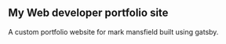 ## My Web developer portfolio site

A custom portfolio website for mark mansfield built using gatsby.